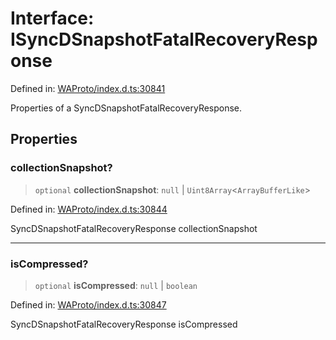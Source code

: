 # Interface: ISyncDSnapshotFatalRecoveryResponse

Defined in: [WAProto/index.d.ts:30841](https://github.com/Fokusdotid/bail/blob/a1b2bb6d3d63874a4f497e70ebd6347b2869da8e/WAProto/index.d.ts#L30841)

Properties of a SyncDSnapshotFatalRecoveryResponse.

## Properties

### collectionSnapshot?

> `optional` **collectionSnapshot**: `null` \| `Uint8Array`\<`ArrayBufferLike`\>

Defined in: [WAProto/index.d.ts:30844](https://github.com/Fokusdotid/bail/blob/a1b2bb6d3d63874a4f497e70ebd6347b2869da8e/WAProto/index.d.ts#L30844)

SyncDSnapshotFatalRecoveryResponse collectionSnapshot

***

### isCompressed?

> `optional` **isCompressed**: `null` \| `boolean`

Defined in: [WAProto/index.d.ts:30847](https://github.com/Fokusdotid/bail/blob/a1b2bb6d3d63874a4f497e70ebd6347b2869da8e/WAProto/index.d.ts#L30847)

SyncDSnapshotFatalRecoveryResponse isCompressed
